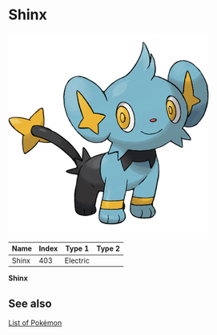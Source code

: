 # Shinx


![Shinx](images/403.png)

| **Name** | **Index** | **Type 1** | **Type 2** |
|----|----|----|----|
| Shinx | 403 | Electric  |  |

**Shinx** 

## See also

[List of Pokémon](../pokemon.md)
